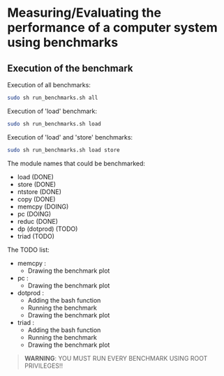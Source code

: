 # Measuring/Evaluating the performance of a computer system using benchmarks

## Execution of the benchmark
Execution of all benchmarks:
```bash
sudo sh run_benchmarks.sh all
```

Execution of 'load' benchmark:
```bash
sudo sh run_benchmarks.sh load
```

Execution of 'load' and 'store' benchmarks:
```bash
sudo sh run_benchmarks.sh load store
```

The module names that could be benchmarked:
* load (DONE)
* store (DONE)
* ntstore (DONE)
* copy (DONE)
* memcpy (DOING)
* pc (DOING)
* reduc (DONE)
* dp (dotprod) (TODO)
* triad (TODO)


The TODO list:
* memcpy :
	* Drawing the benchmark plot
* pc :
	* Drawing the benchmark plot
* dotprod :
	* Adding the bash function
	* Running the benchmark
	* Drawing the benchmark plot
* triad :
	* Adding the bash function
	* Running the benchmark
	* Drawing the benchmark plot


>**WARNING**: YOU MUST RUN EVERY BENCHMARK USING ROOT PRIVILEGES!!
